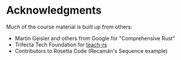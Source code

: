 # Acknowledgments

Much of the course material is built up from others:

- Martin Geisler and others from Google for "Comprehensive Rust"
- Trifecta Tech Foundation for [teach-rs](https://github.com/trifectatechfoundation/teach-rs/)
- Contributors to Rosetta Code (Recamán's Sequence example)
